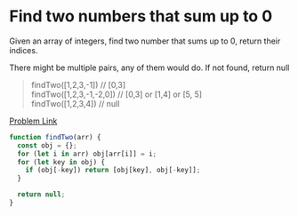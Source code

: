 # Find two numbers that sum up to 0

Given an array of integers, find two number that sums up to 0, return their indices.

There might be multiple pairs, any of them would do. If not found, return null

> findTwo([1,2,3,-1]) // [0,3]<br>
> findTwo([1,2,3,-1,-2,0]) // [0,3] or [1,4] or [5, 5]<br>
> findTwo([1,2,3,4]) // null

[Problem Link](https://bigfrontend.dev/problem/Find-two-numbers-that-sum-up-to-0)

```js
function findTwo(arr) {
  const obj = {};
  for (let i in arr) obj[arr[i]] = i;
  for (let key in obj) {
    if (obj[-key]) return [obj[key], obj[-key]];
  }

  return null;
}
```
